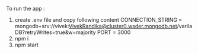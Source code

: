 To run the app :

1. create .env file and copy following content
   CONNECTION_STRING = mongodb+srv://vivek:VivekRandika@cluster0.wsder.mongodb.net/varilaDB?retryWrites=true&w=majority
   PORT = 3000
2. npm i
3. npm start
